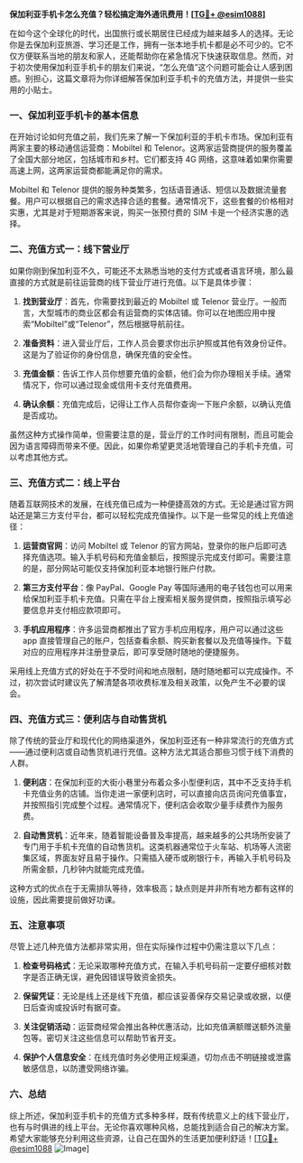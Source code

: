 **保加利亚手机卡怎么充值？轻松搞定海外通讯费用！[[TG💪+ @esim1088](https://t.me/s/esim1088)]**

在如今这个全球化的时代，出国旅行或长期居住已经成为越来越多人的选择。无论你是去保加利亚旅游、学习还是工作，拥有一张本地手机卡都是必不可少的。它不仅方便联系当地的朋友和家人，还能帮助你在紧急情况下快速获取信息。然而，对于初次使用保加利亚手机卡的朋友们来说，“怎么充值”这个问题可能会让人感到困惑。别担心，这篇文章将为你详细解答保加利亚手机卡的充值方法，并提供一些实用的小贴士。

### 一、保加利亚手机卡的基本信息

在开始讨论如何充值之前，我们先来了解一下保加利亚的手机卡市场。保加利亚有两家主要的移动通信运营商：Mobiltel 和 Telenor。这两家运营商提供的服务覆盖了全国大部分地区，包括城市和乡村。它们都支持 4G 网络，这意味着如果你需要高速上网，这两家运营商都能满足你的需求。

Mobiltel 和 Telenor 提供的服务种类繁多，包括语音通话、短信以及数据流量套餐。用户可以根据自己的需求选择合适的套餐。通常情况下，这些套餐的价格相对实惠，尤其是对于短期游客来说，购买一张预付费的 SIM 卡是一个经济实惠的选择。

### 二、充值方式一：线下营业厅

如果你刚到保加利亚不久，可能还不太熟悉当地的支付方式或者语言环境，那么最直接的方式就是前往运营商的线下营业厅进行充值。以下是具体步骤：

1. **找到营业厅**：首先，你需要找到最近的 Mobiltel 或 Telenor 营业厅。一般而言，大型城市的商业区都会有运营商的实体店铺。你可以在地图应用中搜索“Mobiltel”或“Telenor”，然后根据导航前往。
   
2. **准备资料**：进入营业厅后，工作人员会要求你出示护照或其他有效身份证件。这是为了验证你的身份信息，确保充值的安全性。

3. **充值金额**：告诉工作人员你想要充值的金额，他们会为你办理相关手续。通常情况下，你可以通过现金或信用卡支付充值费用。

4. **确认余额**：充值完成后，记得让工作人员帮你查询一下账户余额，以确认充值是否成功。

虽然这种方式操作简单，但需要注意的是，营业厅的工作时间有限制，而且可能会因为语言障碍而带来不便。因此，如果你希望更灵活地管理自己的手机卡充值，可以考虑其他方式。

### 三、充值方式二：线上平台

随着互联网技术的发展，在线充值已成为一种便捷高效的方式。无论是通过官方网站还是第三方支付平台，都可以轻松完成充值操作。以下是一些常见的线上充值途径：

1. **运营商官网**：访问 Mobiltel 或 Telenor 的官方网站，登录你的账户后即可选择充值选项。输入手机号码和充值金额后，按照提示完成支付即可。需要注意的是，部分网站可能仅支持保加利亚本地银行账户付款。

2. **第三方支付平台**：像 PayPal、Google Pay 等国际通用的电子钱包也可以用来给保加利亚手机卡充值。只需在平台上搜索相关服务提供商，按照指示填写必要信息并支付相应款项即可。

3. **手机应用程序**：许多运营商都推出了官方手机应用程序，用户可以通过这些 app 直接管理自己的账户，包括查看余额、购买新套餐以及充值等操作。下载对应的应用程序并注册登录后，即可享受随时随地的便捷服务。

采用线上充值方式的好处在于不受时间和地点限制，随时随地都可以完成操作。不过，初次尝试时建议先了解清楚各项收费标准及相关政策，以免产生不必要的误会。

### 四、充值方式三：便利店与自动售货机

除了传统的营业厅和现代化的网络渠道外，保加利亚还有一种非常流行的充值方式——通过便利店或自动售货机进行充值。这种方法尤其适合那些习惯于线下消费的人群。

1. **便利店**：在保加利亚的大街小巷里分布着众多小型便利店，其中不乏支持手机卡充值业务的店铺。当你走进一家便利店时，可以直接向店员询问充值事宜，并按照指引完成整个过程。通常情况下，便利店会收取少量手续费作为服务费。

2. **自动售货机**：近年来，随着智能设备普及率提高，越来越多的公共场所安装了专门用于手机卡充值的自动售货机。这类机器通常位于火车站、机场等人流密集区域，界面友好且易于操作。只需插入硬币或刷银行卡，再输入手机号码及所需金额，几秒钟内就能完成充值。

这种方式的优点在于无需排队等待，效率极高；缺点则是并非所有地方都有这样的设施，因此需要提前做好功课。

### 五、注意事项

尽管上述几种充值方法都非常实用，但在实际操作过程中仍需注意以下几点：

1. **检查号码格式**：无论采取哪种充值方式，在输入手机号码前一定要仔细核对数字是否正确无误，避免因错误导致资金损失。

2. **保留凭证**：无论是线上还是线下充值，都应该妥善保存交易记录或收据，以便日后查询或投诉时有据可查。

3. **关注促销活动**：运营商经常会推出各种优惠活动，比如充值满额赠送额外流量包等。密切关注这些信息可以帮助节省开支。

4. **保护个人信息安全**：在线充值时务必使用正规渠道，切勿点击不明链接或泄露敏感信息，以防遭受网络诈骗。

### 六、总结

综上所述，保加利亚手机卡的充值方式多种多样，既有传统意义上的线下营业厅，也有与时俱进的线上平台。无论你喜欢哪种风格，总能找到适合自己的解决方案。希望大家能够充分利用这些资源，让自己在国外的生活更加便利舒适！[[TG💪+ @esim1088](https://t.me/s/esim1088) ![Image](https://i.postimg.cc/4NQfJmqS/Snipaste-2025-05-13-00-14-12.png)]